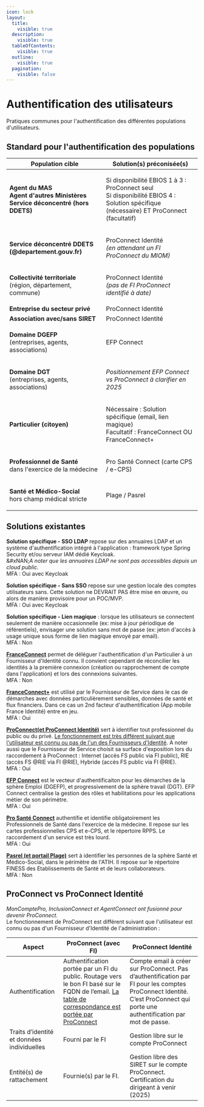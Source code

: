 ```yaml
---
icon: lock
layout:
  title:
    visible: true
  description:
    visible: true
  tableOfContents:
    visible: true
  outline:
    visible: true
  pagination:
    visible: false
---
```


# Authentification des utilisateurs

Pratiques communes pour l'authentification des différentes populations d'utilisateurs.

## Standard pour l'authentification des populations

| Population cible                                                                                                                        | Solution(s) préconisée(s)                                                                                                                       |
| --------------------------------------------------------------------------------------------------------------------------------------- | ----------------------------------------------------------------------------------------------------------------------------------------------- |
| <p><strong>Agent du MAS</strong><br><strong>Agent d'autres Ministères</strong><br><strong>Service déconcentré (hors DDETS)</strong></p> | <p>Si disponibilité EBIOS 1 à 3 : ProConnect seul<br>Si disponibilité EBIOS 4 : Solution spécifique (nécessaire) ET ProConnect (facultatif)</p> |
| **Service déconcentré DDETS (@departement.gouv.fr)**                                                                                    | <p>ProConnect Identité<br><em>(en attendant un FI ProConnect du MIOM)</em></p>                                                                  |
| <p><strong>Collectivité territoriale</strong><br>(région, département, commune)</p>                                                     | <p>ProConnect Identité<br><em>(pas de FI ProConnect identifié à date)</em></p>                                                                  |
| **Entreprise du secteur privé**                                                                                                         | ProConnect Identité                                                                                                                             |
| **Association avec/sans SIRET**                                                                                                         | ProConnect Identité                                                                                                                             |
| <p><strong>Domaine DGEFP</strong><br>(entreprises, agents, associations)</p>                                                            | EFP Connect                                                                                                                                     |
| <p><strong>Domaine DGT</strong><br>(entreprises, agents, associations)</p>                                                              | _Positionnement EFP Connect vs ProConnect à clarifier en 2025_                                                                                  |
| **Particulier (citoyen)**                                                                                                               | <p>Nécessaire : Solution spécifique (email, lien magique)<br>Facultatif : FranceConnect OU FranceConnect+</p>                                   |
| <p><strong>Professionnel de Santé</strong><br>dans l'exercice de la médecine</p>                                                        | Pro Santé Connect (carte CPS / e-CPS)                                                                                                           |
| <p><strong>Santé et Médico-Social</strong><br>hors champ médical stricte</p>                                                            | Plage / Pasrel                                                                                                                                  |

## Solutions existantes

**Solution spécifique - SSO LDAP** repose sur des annuaires LDAP et un système d'authentification intégré à l'application : framework type Spring Security et/ou serveur IAM dédié Keycloak.\
&#xNAN;_&#x41; noter que les annuaires LDAP ne sont pas accessibles depuis un cloud public._\
MFA : Oui avec Keycloak

**Solution spécifique - Sans SSO** repose sur une gestion locale des comptes utilisateurs sans. Cette solution ne DEVRAIT PAS être mise en œuvre, ou alors de manière provisoire pour un POC/MVP.\
MFA : Oui avec Keycloak

**Solution spécifique - Lien magique** : lorsque les utilisateurs se connectent seulement de manière occasionnelle (ex: mise à jour périodique de référentiels), envisager une solution sans mot de passe (ex: jeton d'accès à usage unique sous forme de lien magique envoyé par email).\
MFA : Non

[**FranceConnect**](https://franceconnect.gouv.fr/franceconnect) permet de déléguer l'authentification d'un Particulier à un Fournisseur d'Identité connu. Il convient cependant de réconcilier les identités à la première connexion (création ou rapprochement de compte dans l'application) et lors des connexions suivantes.\
MFA : Non

[**FranceConnect+**](https://franceconnect.gouv.fr/franceconnect-plus) est utilisé par le Fournisseur de Service dans le cas de démarches avec données particulièrement sensibles, données de santé et flux financiers. Dans ce cas un 2nd facteur d'authentification (App mobile France Identité) entre en jeu.\
MFA : Oui

[**ProConnect(et ProConnect Identité)**](https://www.proconnect.gouv.fr/) sert à identifier tout professionnel du public ou du privé. [Le fonctionnement est très différent suivant que l'utilisateur est connu ou pas de l'un des Fournisseurs d'Identité](iam.md#proconnect). A noter aussi que le Fournisseur de Service choisit sa surface d'exposition lors du raccordement à ProConnect : Internet (accès FS public via FI public), RIE (accès FS @RIE via FI @RIE), Hybride (accès FS public via FI @RIE).\
MFA : Oui

[**EFP Connect**](https://info.efpconnect.emploi.gouv.fr/) est le vecteur d'authentificaiton pour les démarches de la sphère Emploi (DGEFP), et progressivement de la sphère travail (DGT). EFP Connect centralise la gestion des rôles et habilitations pour les applications métier de son périmètre.\
MFA : Oui

[**Pro Santé Connect**](https://esante.gouv.fr/produits-services/pro-sante-connect) authentifie et identifie obligatoirement les Professionnels de Santé dans l'exercice de la médecine. Il repose sur les cartes professionnelles CPS et e-CPS, et le répertoire RPPS. Le raccordement d'un service est très lourd.\
MFA : Oui

[**Pasrel (et portail Plage)**](https://connect-pasrel.atih.sante.fr/cas/login) sert à identifier les personnes de la sphère Santé et Médico-Social, dans le périmètre de l'ATIH. Il repose sur le répertoire FINESS des Etablissements de Santé et de leurs collaborateurs.\
MFA : Non

## ProConnect vs ProConnect Identité

_MonComptePro, InclusionConnect et AgentConnect ont fusionné pour devenir ProConnect._\
Le fonctionnement de ProConnect est différent suivant que l'utilisateur est connu ou pas d'un Fournisseur d'Identité de l'administration :

| Aspect                                     | ProConnect (avec FI)                                                                                                                                                                                                                                               | ProConnect Identité                                                                                                                                                        |
| ------------------------------------------ | ------------------------------------------------------------------------------------------------------------------------------------------------------------------------------------------------------------------------------------------------------------------ | -------------------------------------------------------------------------------------------------------------------------------------------------------------------------- |
| Authentification                           | Authentification portée par un FI du public. Routage vers le bon FI basé sur le FQDN de l’email. [La table de correspondance est portée par ProConnect](https://grist.numerique.gouv.fr/o/docs/3kQ829mp7bTy/AgentConnect-Configuration-des-Fournisseurs-dIdentite) | Compte email à créer sur ProConnect. Pas d’authentification par FI pour les comptes ProConnect Identité. C’est ProConnect qui porte une authentification par mot de passe. |
| Traits d’identité et données individuelles | Fourni par le FI                                                                                                                                                                                                                                                   | Gestion libre sur le compte ProConnect                                                                                                                                     |
| Entité(s) de rattachement                  | Fournie(s) par le FI.                                                                                                                                                                                                                                              | Gestion libre des SIRET sur le compte ProConnect. Certification du dirigeant à venir (2025)                                                                                |
